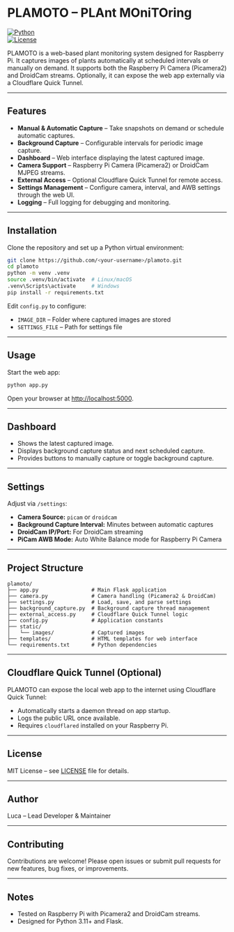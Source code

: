 # PLAMOTO – PLAnt MOniTOring

[![Python](https://img.shields.io/badge/python-3.11-blue)](https://www.python.org/)  
[![License](https://img.shields.io/badge/license-MIT-green)](LICENSE)

PLAMOTO is a web-based plant monitoring system designed for Raspberry Pi. It captures images of plants automatically at scheduled intervals or manually on demand. It supports both the Raspberry Pi Camera (Picamera2) and DroidCam streams. Optionally, it can expose the web app externally via a Cloudflare Quick Tunnel.

---

## Features

- **Manual & Automatic Capture** – Take snapshots on demand or schedule automatic captures.
- **Background Capture** – Configurable intervals for periodic image capture.
- **Dashboard** – Web interface displaying the latest captured image.
- **Camera Support** – Raspberry Pi Camera (Picamera2) or DroidCam MJPEG streams.
- **External Access** – Optional Cloudflare Quick Tunnel for remote access.
- **Settings Management** – Configure camera, interval, and AWB settings through the web UI.
- **Logging** – Full logging for debugging and monitoring.

---

## Installation

Clone the repository and set up a Python virtual environment:

```bash
git clone https://github.com/<your-username>/plamoto.git
cd plamoto
python -m venv .venv
source .venv/bin/activate  # Linux/macOS
.venv\Scripts\activate     # Windows
pip install -r requirements.txt
```

Edit `config.py` to configure:

- `IMAGE_DIR` – Folder where captured images are stored
- `SETTINGS_FILE` – Path for settings file

---

## Usage

Start the web app:

```bash
python app.py
```

Open your browser at [http://localhost:5000](http://localhost:5000).

---

## Dashboard

- Shows the latest captured image.
- Displays background capture status and next scheduled capture.
- Provides buttons to manually capture or toggle background capture.

---

## Settings

Adjust via `/settings`:

- **Camera Source:** `picam` or `droidcam`
- **Background Capture Interval:** Minutes between automatic captures
- **DroidCam IP/Port:** For DroidCam streaming
- **PiCam AWB Mode:** Auto White Balance mode for Raspberry Pi Camera

---

## Project Structure

```
plamoto/
├── app.py                 # Main Flask application
├── camera.py              # Camera handling (Picamera2 & DroidCam)
├── settings.py            # Load, save, and parse settings
├── background_capture.py  # Background capture thread management
├── external_access.py     # Cloudflare Quick Tunnel logic
├── config.py              # Application constants
├── static/
│   └── images/            # Captured images
├── templates/             # HTML templates for web interface
└── requirements.txt       # Python dependencies
```

---

## Cloudflare Quick Tunnel (Optional)

PLAMOTO can expose the local web app to the internet using Cloudflare Quick Tunnel:

- Automatically starts a daemon thread on app startup.
- Logs the public URL once available.
- Requires `cloudflared` installed on your Raspberry Pi.

---

## License

MIT License – see [LICENSE](LICENSE) file for details.

---

## Author

Luca – Lead Developer & Maintainer

---

## Contributing

Contributions are welcome! Please open issues or submit pull requests for new features, bug fixes, or improvements.

---

## Notes

- Tested on Raspberry Pi with Picamera2 and DroidCam streams.
- Designed for Python 3.11+ and Flask.